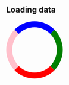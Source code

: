 <!DOCTYPE html>
<html>
<head>
<meta name="viewport" content="width=device-width, initial-scale=1">
<style>
.loader {
  border: 16px solid #f3f3f3;
  border-radius: 50%;
  border-top: 16px solid blue;
  border-right: 16px solid green;
  border-bottom: 16px solid red;
  border-left: 16px solid pink;
  width: 120px;
  height: 120px;
  -webkit-animation: spin 2s linear infinite;
  animation: spin 2s linear infinite;
}

@-webkit-keyframes spin {
  0% { -webkit-transform: rotate(0deg); }
  100% { -webkit-transform: rotate(360deg); }
}

@keyframes spin {
  0% { transform: rotate(0deg); }
  100% { transform: rotate(360deg); }
}
</style>
</head>
<body>

<h2>
Loading data</h2>

<div class="loader"></div>

</body>
</html>
